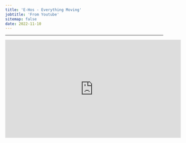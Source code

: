 ```yaml
---
title: 'E-Hos - Everything Moving'
jobtitle: 'From Youtube'
sitemap: false
date: 2022-11-10
---
```


- - -

<iframe width="560" height="315" src="https://www.youtube.com/embed/dqA_pKZOLGI" frameborder="0" allow="accelerometer; autoplay; encrypted-media; gyroscope; picture-in-picture" allowfullscreen></iframe>